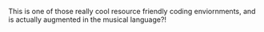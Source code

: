 This is one of those really cool resource friendly coding enviornments, and is actually augmented in the musical language?!
